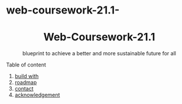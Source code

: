 # web-coursework-21.1-
<div id = "top"></div>
<h1 align = "center">Web-Coursework-21.1</h1>
<p align = "center">blueprint to achieve a better and more sustainable future for all</p>
<detils>
  <summary>Table of content</summary>
  <ol>
    <li><a href="#build with">build with</a></li>
    <li><a href="#roadmap">roadmap</a></li>
     <li><a href="#contact">contact</a></li>
     <li><a href="#acknowledgements">acknowledgement</a></li>
  </ol>
  </details>
    
